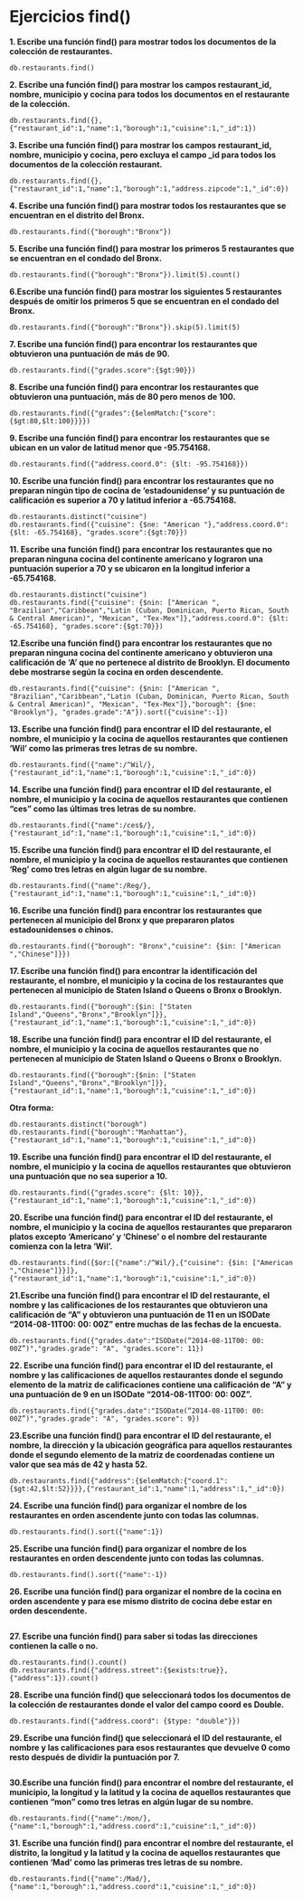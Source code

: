 # Ejercicios find()

**1. Escribe una función find() para mostrar todos los documentos de la colección de restaurantes.**
```
db.restaurants.find()
```
**2. Escribe una función find() para mostrar los campos restaurant_id, nombre, municipio y cocina para todos los documentos en el restaurante de la colección.**
```
db.restaurants.find({},{"restaurant_id":1,"name":1,"borough":1,"cuisine":1,"_id":1})
```
**3. Escribe una función find() para mostrar los campos restaurant_id, nombre, municipio y cocina, pero excluya el campo \_id para todos los documentos de la colección restaurant.**
```
db.restaurants.find({},{"restaurant_id":1,"name":1,"borough":1,"address.zipcode":1,"_id":0})
```
**4. Escribe una función find() para mostrar todos los restaurantes que se encuentran en el distrito del Bronx.**
```
db.restaurants.find({"borough":"Bronx"})
```
**5. Escribe una función find() para mostrar los primeros 5 restaurantes que se encuentran en el condado del Bronx.**
```
db.restaurants.find({"borough":"Bronx"}).limit(5).count()
```
**6.Escribe una función find() para mostrar los siguientes 5 restaurantes después de omitir los primeros 5 que se encuentran en el condado del Bronx.**
```
db.restaurants.find({"borough":"Bronx"}).skip(5).limit(5)
```
**7. Escribe una función find() para encontrar los restaurantes que obtuvieron una puntuación de más de 90.**
```
db.restaurants.find({"grades.score":{$gt:90}})
```
**8. Escribe una función find() para encontrar los restaurantes que obtuvieron una puntuación, más de 80 pero menos de 100.**
```
db.restaurants.find({"grades":{$elemMatch:{"score": {$gt:80,$lt:100}}}})
```
**9. Escribe una función find() para encontrar los restaurantes que se ubican en un valor de latitud menor que -95.754168.**
```
db.restaurants.find({"address.coord.0": {$lt: -95.754168}})
```
**10. Escribe una función find() para encontrar los restaurantes que no preparan ningún tipo de cocina de ‘estadounidense’ y su puntuación de calificación es superior a 70 y latitud inferior a -65.754168.** 
```
db.restaurants.distinct("cuisine")
db.restaurants.find({"cuisine": {$ne: "American "},"address.coord.0": {$lt: -65.754168}, "grades.score":{$gt:70}})
```
**11. Escribe una función find() para encontrar los restaurantes que no preparan ninguna cocina del continente americano y lograron una puntuación superior a 70 y se ubicaron en la longitud inferior a -65.754168.**
```
db.restaurants.distinct("cuisine")
db.restaurants.find({"cuisine": {$nin: ["American ", "Brazilian","Caribbean","Latin (Cuban, Dominican, Puerto Rican, South & Central American)", "Mexican", "Tex-Mex"]},"address.coord.0": {$lt: -65.754168}, "grades.score":{$gt:70}})
```
**12.Escribe una función find() para encontrar los restaurantes que no preparan ninguna cocina del continente americano y obtuvieron una calificación de ‘A’ que no pertenece al distrito de Brooklyn. El documento debe mostrarse según la cocina en orden descendente.**
```
db.restaurants.find({"cuisine": {$nin: ["American ", "Brazilian","Caribbean","Latin (Cuban, Dominican, Puerto Rican, South & Central American)", "Mexican", "Tex-Mex"]},"borough": {$ne: "Brooklyn"}, "grades.grade":"A"}).sort({"cuisine":-1})
```
**13. Escribe una función find() para encontrar el ID del restaurante, el nombre, el municipio y la cocina de aquellos restaurantes que contienen ‘Wil’ como las primeras tres letras de su nombre.**
```
db.restaurants.find({"name":/^Wil/},{"restaurant_id":1,"name":1,"borough":1,"cuisine":1,"_id":0})
```
**14. Escribe una función find() para encontrar el ID del restaurante, el nombre, el municipio y la cocina de aquellos restaurantes que contienen “ces” como las últimas tres letras de su nombre.**
```
db.restaurants.find({"name":/ces$/},{"restaurant_id":1,"name":1,"borough":1,"cuisine":1,"_id":0})
```
**15. Escribe una función find() para encontrar el ID del restaurante, el nombre, el municipio y la cocina de aquellos restaurantes que contienen ‘Reg’ como tres letras en algún lugar de su nombre.**
```
db.restaurants.find({"name":/Reg/},{"restaurant_id":1,"name":1,"borough":1,"cuisine":1,"_id":0})
```
**16. Escribe una función find() para encontrar los restaurantes que pertenecen al municipio del Bronx y que prepararon platos estadounidenses o chinos.**
```
db.restaurants.find({"borough": "Bronx","cuisine": {$in: ["American ","Chinese"]}})
```
**17. Escribe una función find() para encontrar la identificación del restaurante, el nombre, el municipio y la cocina de los restaurantes que pertenecen al municipio de Staten Island o Queens o Bronx o Brooklyn.**
```
db.restaurants.find({"borough":{$in: ["Staten Island","Queens","Bronx","Brooklyn"]}},{"restaurant_id":1,"name":1,"borough":1,"cuisine":1,"_id":0})
```
**18. Escribe una función find() para encontrar el ID del restaurante, el nombre, el municipio y la cocina de aquellos restaurantes que no pertenecen al municipio de Staten Island o Queens o Bronx o Brooklyn.**
```
db.restaurants.find({"borough":{$nin: ["Staten Island","Queens","Bronx","Brooklyn"]}},{"restaurant_id":1,"name":1,"borough":1,"cuisine":1,"_id":0})
```
**Otra forma:**
```
db.restaurants.distinct("borough")
db.restaurants.find({"borough":"Manhattan"},{"restaurant_id":1,"name":1,"borough":1,"cuisine":1,"_id":0})
```
**19. Escribe una función find() para encontrar el ID del restaurante, el nombre, el municipio y la cocina de aquellos restaurantes que obtuvieron una puntuación que no sea superior a 10.**
```
db.restaurants.find({"grades.score": {$lt: 10}},{"restaurant_id":1,"name":1,"borough":1,"cuisine":1,"_id":0})
```
**20. Escribe una función find() para encontrar el ID del restaurante, el nombre, el municipio y la cocina de aquellos restaurantes que prepararon platos excepto ‘Americano’ y ‘Chinese’ o el nombre del restaurante comienza con la letra ‘Wil’.**
```
db.restaurants.find({$or:[{"name":/^Wil/},{"cuisine": {$in: ["American ","Chinese"]}}]},{"restaurant_id":1,"name":1,"borough":1,"cuisine":1,"_id":0})
```
**21.Escribe una función find() para encontrar el ID del restaurante, el nombre y las calificaciones de los restaurantes que obtuvieron una calificación de “A” y obtuvieron una puntuación de 11 en un ISODate “2014-08-11T00: 00: 00Z” entre muchas de las fechas de la encuesta.**
```
db.restaurants.find({"grades.date":"ISODate(“2014-08-11T00: 00: 00Z”)","grades.grade": "A", "grades.score": 11})
```
**22. Escribe una función find() para encontrar el ID del restaurante, el nombre y las calificaciones de aquellos restaurantes donde el segundo elemento de la matriz de calificaciones contiene una calificación de “A” y una puntuación de 9 en un ISODate “2014-08-11T00: 00: 00Z”.**
```
db.restaurants.find({"grades.date":"ISODate(“2014-08-11T00: 00: 00Z”)","grades.grade": "A", "grades.score": 9})
```
**23.Escribe una función find() para encontrar el ID del restaurante, el nombre, la dirección y la ubicación geográfica para aquellos restaurantes donde el segundo elemento de la matriz de coordenadas contiene un valor que sea más de 42 y hasta 52.**
```
db.restaurants.find({"address":{$elemMatch:{"coord.1": {$gt:42,$lt:52}}}},{"restaurant_id":1,"name":1,"address":1,"_id":0})
```
**24. Escribe una función find() para organizar el nombre de los restaurantes en orden ascendente junto con todas las columnas.**
```
db.restaurants.find().sort({"name":1})
```
**25. Escribe una función find() para organizar el nombre de los restaurantes en orden descendente junto con todas las columnas.**
```
db.restaurants.find().sort({"name":-1})
```
**26. Escribe una función find() para organizar el nombre de la cocina en orden ascendente y para ese mismo distrito de cocina debe estar en orden descendente.**
```

```
**27. Escribe una función find() para saber si todas las direcciones contienen la calle o no.**
```
db.restaurants.find().count()
db.restaurants.find({"address.street":{$exists:true}},{"address":1}).count()
```
**28. Escribe una función find() que seleccionará todos los documentos de la colección de restaurantes donde el valor del campo coord es Double.**
```
db.restaurants.find({"address.coord": {$type: "double"}})
```
**29. Escribe una función find() que seleccionará el ID del restaurante, el nombre y las calificaciones para esos restaurantes que devuelve 0 como resto después de dividir la puntuación por 7.**
```
```
**30.Escribe una función find() para encontrar el nombre del restaurante, el municipio, la longitud y la latitud y la cocina de aquellos restaurantes que contienen “mon” como tres letras en algún lugar de su nombre.**
```
db.restaurants.find({"name":/mon/},{"name":1,"borough":1,"address.coord":1,"cuisine":1,"_id":0})
```
**31. Escribe una función find() para encontrar el nombre del restaurante, el distrito, la longitud y la latitud y la cocina de aquellos restaurantes que contienen ‘Mad’ como las primeras tres letras de su nombre.**
```
db.restaurants.find({"name":/Mad/},{"name":1,"borough":1,"address.coord":1,"cuisine":1,"_id":0})
```
